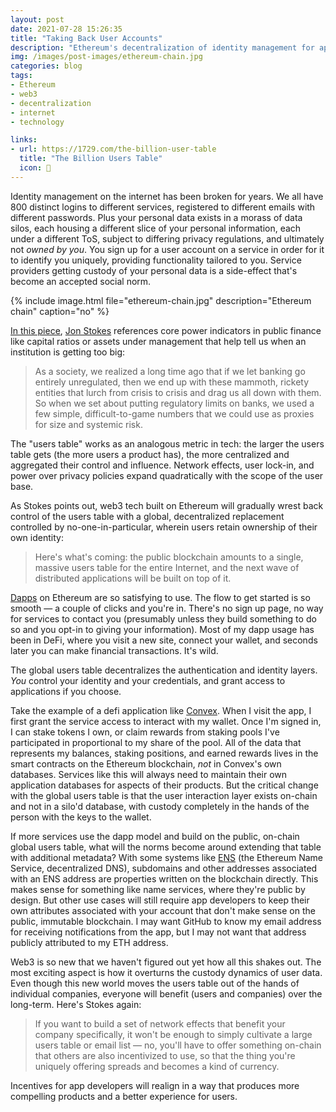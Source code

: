 ```yaml
---
layout: post
date: 2021-07-28 15:26:35
title: "Taking Back User Accounts"
description: "Ethereum's decentralization of identity management for applications."
img: /images/post-images/ethereum-chain.jpg
categories: blog
tags:
- Ethereum
- web3
- decentralization
- internet
- technology

links:
- url: https://1729.com/the-billion-user-table
  title: "The Billion Users Table"
  icon: 👥
---
```


Identity management on the internet has been broken for years. We all have 800 distinct logins to different services, registered to different emails with different passwords. Plus your personal data exists in a morass of data silos, each housing a different slice of your personal information, each under a different ToS, subject to differing privacy regulations, and ultimately not _owned by you_. You sign up for a user account on a service in order for it to identify you uniquely, providing functionality tailored to you. Service providers getting custody of your personal data is a side-effect that's become an accepted social norm.

{% include image.html file="ethereum-chain.jpg" description="Ethereum chain" caption="no" %}

[In this piece](https://1729.com/the-billion-user-table "The Billion User Table"), [Jon Stokes](https://twitter.com/jonst0kes "Jon Stokes on Twitter") references core power indicators in public finance like capital ratios or assets under management that help tell us when an institution is getting too big:

> As a society, we realized a long time ago that if we let banking go entirely unregulated, then we end up with these mammoth, rickety entities that lurch from crisis to crisis and drag us all down with them. So when we set about putting regulatory limits on banks, we used a few simple, difficult-to-game numbers that we could use as proxies for size and systemic risk.

The "users table" works as an analogous metric in tech: the larger the users table gets (the more users a product has), the more centralized and aggregated their control and influence. Network effects, user lock-in, and power over privacy policies expand quadratically with the scope of the user base.

As Stokes points out, web3 tech built on Ethereum will gradually wrest back control of the users table with a global, decentralized replacement controlled by no-one-in-particular, wherein users retain ownership of their own identity:

> Here's what's coming: the public blockchain amounts to a single, massive users table for the entire Internet, and the next wave of distributed applications will be built on top of it.

[Dapps](https://ethereum.org/en/dapps/ "Ethereum Dapps") on Ethereum are so satisfying to use. The flow to get started is so smooth — a couple of clicks and you're in. There's no sign up page, no way for services to contact you (presumably unless they build something to do so and you opt-in to giving your information). Most of my dapp usage has been in DeFi, where you visit a new site, connect your wallet, and seconds later you can make financial transactions. It's wild.

The global users table decentralizes the authentication and identity layers. _You_ control your identity and your credentials, and grant access to applications if you choose.

Take the example of a defi application like [Convex](https://www.convexfinance.com/ "Convex"). When I visit the app, I first grant the service access to interact with my wallet. Once I'm signed in, I can stake tokens I own, or claim rewards from staking pools I've participated in proportional to my share of the pool. All of the data that represents my balances, staking positions, and earned rewards lives in the smart contracts on the Ethereum blockchain, _not_ in Convex's own databases. Services like this will always need to maintain their own application databases for aspects of their products. But the critical change with the global users table is that the user interaction layer exists on-chain and not in a silo'd database, with custody completely in the hands of the person with the keys to the wallet.

If more services use the dapp model and build on the public, on-chain global users table, what will the norms become around extending that table with additional metadata? With some systems like [ENS](https://ens.domains/ "Ethereum Name Service") (the Ethereum Name Service, decentralized DNS), subdomains and other addresses associated with an ENS address are properties written on the blockchain directly. This makes sense for something like name services, where they're public by design. But other use cases will still require app developers to keep their own attributes associated with your account that don't make sense on the public, immutable blockchain. I may want GitHub to know my email address for receiving notifications from the app, but I may not want that address publicly attributed to my ETH address.

Web3 is so new that we haven't figured out yet how all this shakes out. The most exciting aspect is how it overturns the custody dynamics of user data. Even though this new world moves the users table out of the hands of individual companies, everyone will benefit (users and companies) over the long-term. Here's Stokes again:

> If you want to build a set of network effects that benefit your company specifically, it won't be enough to simply cultivate a large users table or email list — no, you'll have to offer something on-chain that others are also incentivized to use, so that the thing you're uniquely offering spreads and becomes a kind of currency.

Incentives for app developers will realign in a way that produces more compelling products and a better experience for users.

